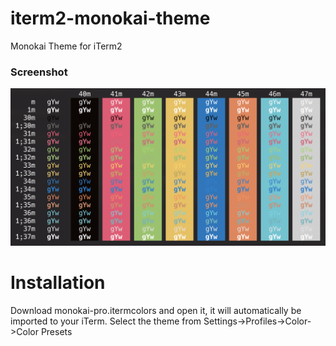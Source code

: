 # iterm2-monokai-theme
 Monokai Theme for iTerm2

 ### Screenshot

![Screenshot](https://raw.githubusercontent.com/jsanzdev/iterm2-monokai-theme/main/iterm2-monokai-pro-screenshot.png?raw=true)


# Installation

 Download monokai-pro.itermcolors and open it, it will automatically be imported to your iTerm. Select the theme from Settings->Profiles->Color->Color Presets